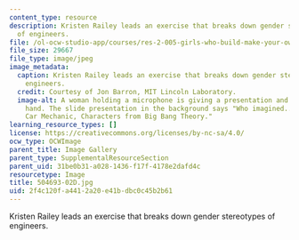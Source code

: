 ```yaml
---
content_type: resource
description: Kristen Railey leads an exercise that breaks down gender stereotypes
  of engineers.
file: /ol-ocw-studio-app/courses/res-2-005-girls-who-build-make-your-own-wearables-workshop-spring-2015/2f4c120fa4412a20e41bdbc0c45b2b61_504693-02D.jpg
file_size: 29667
file_type: image/jpeg
image_metadata:
  caption: Kristen Railey leads an exercise that breaks down gender stereotypes of
    engineers.
  credit: Courtesy of Jon Barron, MIT Lincoln Laboratory.
  image-alt: A woman holding a microphone is giving a presentation and raising her
    hand. The slide presentation in the background says "Who imagined...? Mark Zuckerberg,
    Car Mechanic, Characters from Big Bang Theory."
learning_resource_types: []
license: https://creativecommons.org/licenses/by-nc-sa/4.0/
ocw_type: OCWImage
parent_title: Image Gallery
parent_type: SupplementalResourceSection
parent_uid: 31be0b31-a028-1436-f17f-4178e2dafd4c
resourcetype: Image
title: 504693-02D.jpg
uid: 2f4c120f-a441-2a20-e41b-dbc0c45b2b61
---
```

Kristen Railey leads an exercise that breaks down gender stereotypes of engineers.